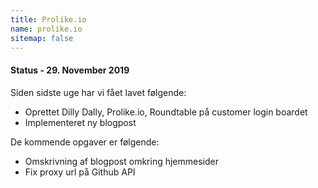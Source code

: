 ```yaml
---
title: Prolike.io
name: prolike.io
sitemap: false
---
```

#### Status - 29. November 2019
Siden sidste uge har vi fået lavet følgende:

- Oprettet Dilly Dally, Prolike.io, Roundtable på customer login boardet
- Implementeret ny blogpost

De kommende opgaver er følgende:

- Omskrivning af blogpost omkring hjemmesider
- Fix proxy url på Github API